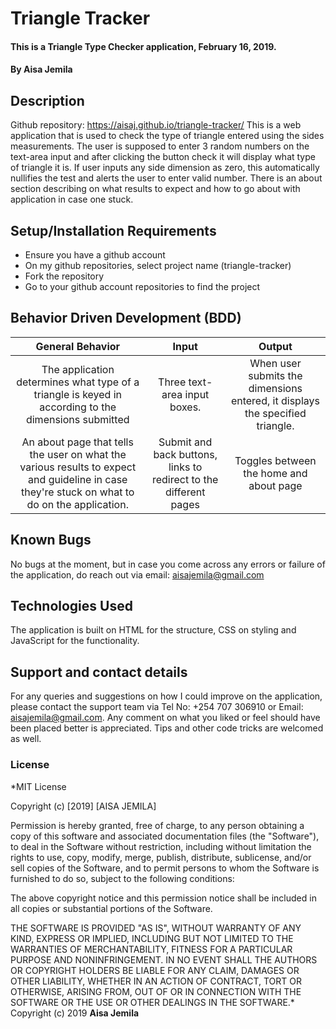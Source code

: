 # Triangle Tracker
#### This is a Triangle Type Checker application, February 16, 2019.
#### By **Aisa Jemila**
## Description
Github repository: https://aisaj.github.io/triangle-tracker/
This is a web application that is used to check the type of triangle entered using the sides measurements. The user is supposed to enter 3 random numbers on the text-area input and after clicking the button check it will display what type of triangle it is. If user inputs any side dimension as zero, this automatically nullifies the test and alerts the user to enter valid number. There is an about section describing on what results to expect and how to go about with application in case one stuck.
## Setup/Installation Requirements
* Ensure you have a github account
* On my github repositories, select project name (triangle-tracker)
* Fork the repository
* Go to your github account repositories to find the project
## Behavior Driven Development (BDD)
| General Behavior     | Input     | Output |
| :-------------: | :-------------: | :-------------: |
| The application determines what type of a triangle is keyed in according to the dimensions submitted      | Three text-area input boxes.      | When user submits the dimensions entered, it displays the specified triangle. |
| An about page that tells the user on what the various results to expect and guideline in case they're stuck on what to do on the application. | Submit and back buttons, links to redirect to the different pages | Toggles between the home and about page |
## Known Bugs
No bugs at the moment, but in case you come across any errors or failure of the application, do reach out via email: aisajemila@gmail.com
## Technologies Used
The application is built on HTML for the structure, CSS on styling and JavaScript for the functionality.
## Support and contact details
For any queries and suggestions on how I could improve on the application, please contact the support team via Tel No: +254 707 306910 or Email: aisajemila@gmail.com. Any comment on what you liked or feel should have been placed better is appreciated. Tips and other code tricks are welcomed as well.
### License
*MIT License

Copyright (c) [2019] [AISA JEMILA]

Permission is hereby granted, free of charge, to any person obtaining a copy
of this software and associated documentation files (the "Software"), to deal
in the Software without restriction, including without limitation the rights
to use, copy, modify, merge, publish, distribute, sublicense, and/or sell
copies of the Software, and to permit persons to whom the Software is
furnished to do so, subject to the following conditions:

The above copyright notice and this permission notice shall be included in all
copies or substantial portions of the Software.

THE SOFTWARE IS PROVIDED "AS IS", WITHOUT WARRANTY OF ANY KIND, EXPRESS OR
IMPLIED, INCLUDING BUT NOT LIMITED TO THE WARRANTIES OF MERCHANTABILITY,
FITNESS FOR A PARTICULAR PURPOSE AND NONINFRINGEMENT. IN NO EVENT SHALL THE
AUTHORS OR COPYRIGHT HOLDERS BE LIABLE FOR ANY CLAIM, DAMAGES OR OTHER
LIABILITY, WHETHER IN AN ACTION OF CONTRACT, TORT OR OTHERWISE, ARISING FROM,
OUT OF OR IN CONNECTION WITH THE SOFTWARE OR THE USE OR OTHER DEALINGS IN THE
SOFTWARE.*
Copyright (c) 2019 **Aisa Jemila**
